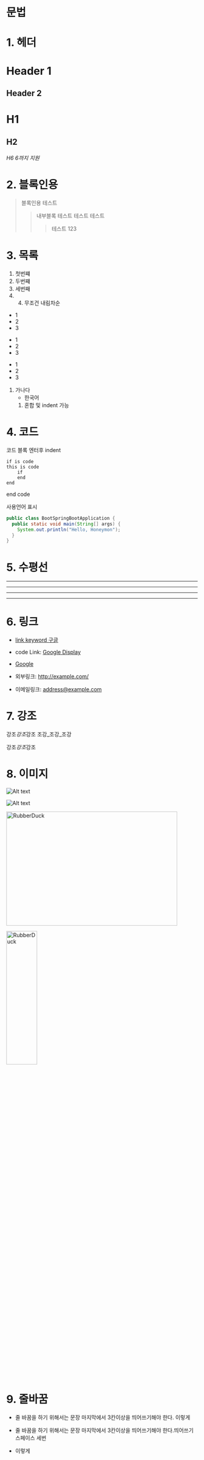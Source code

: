 # 문법

# 1. 헤더

Header 1
===

Header 2
---

# H1
## H2
###### H6 6까지 지원   

# 2. 블록인용
> 블록인용
> 테스트
> > 내부블록
> 테스트
> 테스트
> > 테스트
> > >테스트
> 123

# 3. 목록
1. 첫번쨰
3. 두번쨰 
2. 세번째
4. 4. 무조건 내림차순

* 1
* 2
* 3

+ 1
+ 2
+ 3

- 1
- 2
- 3
  
1. 가나다
   - 한국어
   1. 혼합 및 indent 가능

# 4. 코드
코드 블록  엔터후 indent 

    if is code
    this is code
        if
        end
    end

end code 

사용언어 표시

```java
public class BootSpringBootApplication {
  public static void main(String[] args) {
    System.out.println("Hello, Honeymon");
  }
}
```

# 5. 수평선
---
***
- - -
* * *

# 6. 링크
* [link keyword 구글][id]

[id]: URL "https://google.com"

* code Link: [Google Display][googlelink]

[googlelink]: https://google.com "Go google 마우스"

* [Google](https://google.com, "google link")
  
* 외부링크: <http://example.com/>
  
* 이메일링크: <address@example.com>
  
# 7. 강조
강조*강조*강조
조강_조강_조강

강조*강조*강조

# 8. 이미지

![Alt text](/path/to/img.jpg)

![Alt text](/path/to/img.jpg "Optional title")

<img src="/path/to/img.jpg" width="450px" height="300px" title="px(픽셀) 크기 설정" alt="RubberDuck"></img><br/>

<img src="/path/to/img.jpg" width="40%" height="30%" title="px(픽셀) 크기 설정" alt="RubberDuck"></img>

# 9. 줄바꿈
* 줄 바꿈을 하기 위해서는 문장 마지막에서 3칸이상을 띄어쓰기해야 한다.
이렇게

* 줄 바꿈을 하기 위해서는 문장 마지막에서 3칸이상을 띄어쓰기해야 한다.띄어쓰기 스페이스 세번   
* 이렇게